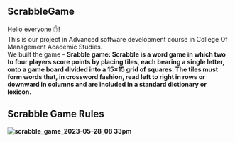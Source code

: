 ## ScrabbleGame

Hello everyone ✋!<br>
This is our project in Advanced software development course in College Of Management Academic Studies.<br>
We built the game - <b>Srabble game:<b>
Scrabble is a word game in which two to four players score points by placing tiles, each bearing a single letter, onto a game board divided into a 15×15 grid of squares. The tiles must form words that, in crossword fashion, read left to right in rows or downward in columns and are included in a standard dictionary or lexicon.
## Scrabble Game Rules


![scrabble_game_2023-05-28_08 33pm](https://github.com/ChenHaz/ScrabbleGame/assets/129218828/e6fa4ba8-0583-487f-b0ae-38e3651eeff4)
